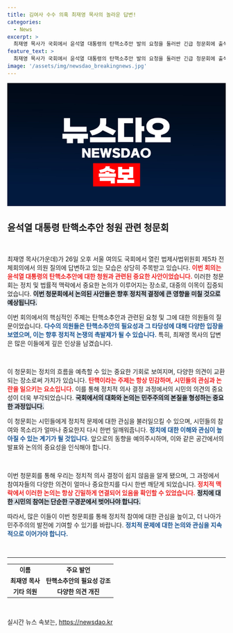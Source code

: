 ```yaml
---
title: 김여사 수수 의혹 최재영 목사의 놀라운 답변!
categories:
  - News
excerpt: >
  최재영 목사가 국회에서 윤석열 대통령의 탄핵소추안 발의 요청을 둘러싼 긴급 청문회에 출석했다. 그가 던진 날카로운 질문들이 기대를 모으고 있다! 클릭해서 현장의 숨은 진실을 확인해보세요!
feature_text: >
  최재영 목사가 국회에서 윤석열 대통령의 탄핵소추안 발의 요청을 둘러싼 긴급 청문회에 출석했다. 그가 던진 날카로운 질문들이 기대를 모으고 있다! 클릭해서 현장의 숨은 진실을 확인해보세요!
image: '/assets/img/newsdao_breakingnews.jpg'
---
```


<p><img src="/assets/img/newsdao_breakingnews.jpg" alt="firstkoreanews 속보" /></p>

<h2 data-ke-size="size26">윤석열 대통령 탄핵소추안 청원 관련 청문회</h2>

<p data-ke-size="size16">&nbsp;</p>

<p>최재영 목사(가운데)가 26일 오후 서울 여의도 국회에서 열린 법제사법위원회 제5차 전체회의에서 의원 질의에 답변하고 있는 모습은 상당히 주목받고 있습니다. <b><span style="color: #ee2323;">이번 회의는 윤석열 대통령의 탄핵소추안에 대한 청원과 관련된 중요한 사안이었습니다.</span></b> 이러한 청문회는 정치 및 법률적 맥락에서 중요한 논의가 이루어지는 장소로, 대중의 이목이 집중되었습니다. <b><span style="background-color: #21538527;">이번 청문회에서 논의된 사안들은 향후 정치적 결정에 큰 영향을 미칠 것으로 예상됩니다.</span></b></p>

<p>이번 회의에서의 핵심적인 주제는 탄핵소추안과 관련된 요청 및 그에 대한 의원들의 질문이었습니다. <b><span style="color: #1a5490;">다수의 의원들은 탄핵소추안의 필요성과 그 타당성에 대해 다양한 입장을 보였으며, 이는 향후 정치적 논쟁의 촉발제가 될 수 있습니다.</span></b> 특히, 최재영 목사의 답변은 많은 이들에게 깊은 인상을 남겼습니다.</p>

<p data-ke-size="size16">&nbsp;</p>

<p>이 청문회는 정치의 흐름을 예측할 수 있는 중요한 기회로 보여지며, 다양한 의견이 교환되는 장소로써 가치가 있습니다. <b><span style="color: #ee2323;">탄핵이라는 주제는 항상 민감하며, 시민들의 관심과 논란을 일으키는 요소입니다.</span></b> 이를 통해 정치적 의사 결정 과정에서의 시민의 의견의 중요성이 더욱 부각되었습니다. <b><span style="background-color: #21538527;">국회에서의 대화와 논의는 민주주의의 본질을 형성하는 중요한 과정입니다.</span></b></p>

<p>이 청문회는 시민들에게 정치적 문제에 대한 관심을 불러일으킬 수 있으며, 시민들의 참여와 목소리가 얼마나 중요한지 다시 한번 일깨워줍니다. <b><span style="color: #1a5490;">정치에 대한 이해와 관심이 높아질 수 있는 계기가 될 것입니다.</span></b> 앞으로의 동향을 예의주시하며, 이와 같은 공간에서의 발표와 논의의 중요성을 인식해야 합니다.</p>

<p data-ke-size="size16">&nbsp;</p>

<p>이번 청문회를 통해 우리는 정치적 의사 결정이 쉽지 않음을 알게 됐으며, 그 과정에서 참여자들의 다양한 의견이 얼마나 중요한지를 다시 한번 깨닫게 되었습니다. <b><span style="color: #ee2323;">정치적 맥락에서 이러한 논의는 항상 긴밀하게 연결되어 있음을 확인할 수 있었습니다.</span></b> <b><span style="background-color: #21538527;">정치에 대한 시민의 참여는 단순한 구경꾼에서 벗어나야 합니다.</span></b> </p>

<p>따라서, 많은 이들이 이번 청문회를 통해 정치적 참여에 대한 관심을 높이고, 더 나아가 민주주의의 발전에 기여할 수 있기를 바랍니다. <b><span style="color: #1a5490;">정치적 문제에 대한 논의와 관심을 지속적으로 이어가야 합니다.</span></b> </p>

<p data-ke-size="size16">&nbsp;</p>

<hr>

<table style="width:100%">
  <tr>
    <td style="text-align: center; height: 17px;"><b>이름</b></td>
    <td style="text-align: center; height: 17px;"><b>주요 발언</b></td>
  </tr>
  <tr>
    <td style="text-align: center; height: 17px;"><b>최재영 목사</b></td>
    <td style="text-align: center; height: 17px;"><b>탄핵소추안의 필요성 강조</b></td>
  </tr>
  <tr>
    <td style="text-align: center; height: 17px;"><b>기타 의원</b></td>
    <td style="text-align: center; height: 17px;"><b>다양한 의견 개진</b></td>
  </tr>
</table>

<p data-ke-size="size16">&nbsp;</p>
실시간 뉴스 속보는, <a href="https://newsdao.kr" rel="dofollow">https://newsdao.kr</a>



